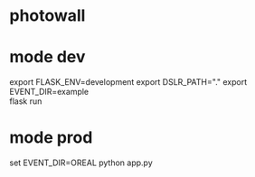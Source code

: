 # photowall

# mode dev
export FLASK_ENV=development
export DSLR_PATH="."
export EVENT_DIR=example    
flask run


# mode prod
set EVENT_DIR=OREAL
python app.py